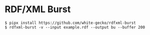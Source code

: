 # RDF/XML Burst

```
$ pipx install https://github.com/white-gecko/rdfxml-burst
$ rdfxml-burst -v --input example.rdf --output bu --buffer 200
```
